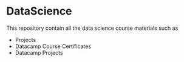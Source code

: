 # DataScience
This repository contain all the data science course materials such as
- Projects
- Datacamp Course Certificates
- Datacamp Projects
